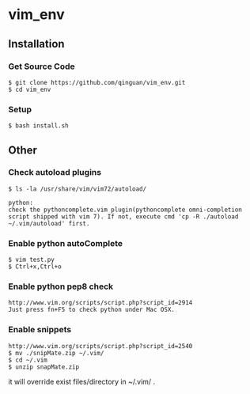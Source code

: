 vim_env
=======

## Installation

### Get Source Code
	$ git clone https://github.com/qinguan/vim_env.git
	$ cd vim_env

### Setup
	$ bash install.sh

## Other

### Check autoload plugins
	$ ls -la /usr/share/vim/vim72/autoload/

	python: 
	check the pythoncomplete.vim plugin(pythoncomplete omni-completion script shipped with vim 7). If not, execute cmd 'cp -R ./autoload ~/.vim/autoload' first. 

### Enable python autoComplete
	$ vim test.py
	$ Ctrl+x,Ctrl+o

### Enable python pep8 check
	http://www.vim.org/scripts/script.php?script_id=2914
	Just press fn+F5 to check python under Mac OSX.	

### Enable snippets
	http://www.vim.org/scripts/script.php?script_id=2540
	$ mv ./snipMate.zip ~/.vim/
	$ cd ~/.vim 
	$ unzip snapMate.zip 
it will override exist files/directory in ~/.vim/ .

